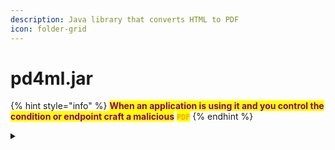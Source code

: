 ```yaml
---
description: Java library that converts HTML to PDF
icon: folder-grid
---
```


# pd4ml.jar

{% hint style="info" %}
<mark style="color:purple;">**When an application is using it and you control the condition or endpoint craft a malicious**</mark> <mark style="color:orange;">**`PDF`**</mark>
{% endhint %}

<details>

<summary></summary>



</details>
